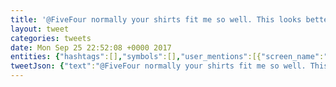 ```yaml
---
title: '@FiveFour normally your shirts fit me so well. This looks better on my gf than me. https://t.co/DRiSCBvGN7'
layout: tweet
categories: tweets
date: Mon Sep 25 22:52:08 +0000 2017
entities: {"hashtags":[],"symbols":[],"user_mentions":[{"screen_name":"fivefour","name":"Five Four","id":936372114608627700,"id_str":"936372114608627712","indices":[0,9]}],"urls":[],"media":[{"id":912449661469728800,"id_str":"912449661469728768","indices":[83,106],"media_url":"http://pbs.twimg.com/media/DKmsIftUIAAWQ-E.jpg","media_url_https":"https://pbs.twimg.com/media/DKmsIftUIAAWQ-E.jpg","url":"https://t.co/DRiSCBvGN7","display_url":"pic.twitter.com/DRiSCBvGN7","expanded_url":"https://twitter.com/earobinson/status/912449670277947393/photo/1","type":"photo","sizes":{"thumb":{"w":150,"h":150,"resize":"crop"},"medium":{"w":900,"h":1200,"resize":"fit"},"small":{"w":510,"h":680,"resize":"fit"},"large":{"w":1536,"h":2048,"resize":"fit"}}}]}
tweetJson: {"text":"@FiveFour normally your shirts fit me so well. This looks better on my gf than me. https://t.co/DRiSCBvGN7"}
---
```

